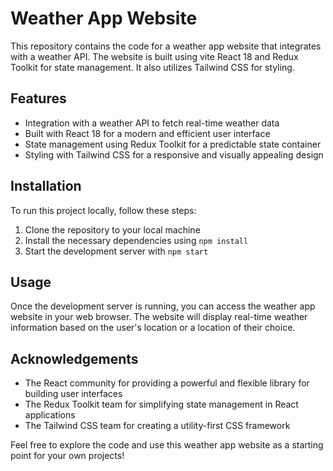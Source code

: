 # Weather App Website

This repository contains the code for a weather app website that integrates with a weather API. The website is built using vite React 18 and Redux Toolkit for state management. It also utilizes Tailwind CSS for styling.

## Features

- Integration with a weather API to fetch real-time weather data
- Built with React 18 for a modern and efficient user interface
- State management using Redux Toolkit for a predictable state container
- Styling with Tailwind CSS for a responsive and visually appealing design

## Installation

To run this project locally, follow these steps:

1. Clone the repository to your local machine
2. Install the necessary dependencies using `npm install`
3. Start the development server with `npm start`

## Usage

Once the development server is running, you can access the weather app website in your web browser. The website will display real-time weather information based on the user's location or a location of their choice.

## Acknowledgements

- The React community for providing a powerful and flexible library for building user interfaces
- The Redux Toolkit team for simplifying state management in React applications
- The Tailwind CSS team for creating a utility-first CSS framework

Feel free to explore the code and use this weather app website as a starting point for your own projects!

